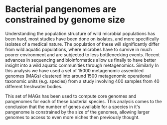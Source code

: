 
# Bacterial pangenomes are constrained by genome size

Understanding the population structure of wild microbial populations has been hard, most studies have been done on isolates, and more specifically isolates of a medical nature. The population of these will significantly differ from wild aquatic populations, where microbes have to survive in much poorer environment and are subjected to less bottlenecking events.
Recent advances in sequencing and bioinformatics allow us finally to have better insight into a wild aquatic communities through metagenomics. Similarly
In this analysis we have used a set of 15000 metagenomic assembled genomes (MAGs) clustered into around 1500 metagenomic operational taxonomic units (e.g. species) from a study involving 400 samples from 40 different freshwater bodies.

This set of MAGs has been used to compute core genomes and pangenomes for each of these bacterial species. This analysis comes to the conclusion that the number of genes available for a species in it's pangenome is constrained by the size of the genomes, allowing larger genomes to access to even more niches then previously thought.

